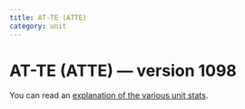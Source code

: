 ```yaml
---
title: AT-TE (ATTE)
category: unit
---
```


# AT-TE (ATTE) — version 1098

You can read an [explanation  of the various unit stats](unitexplained.md).

